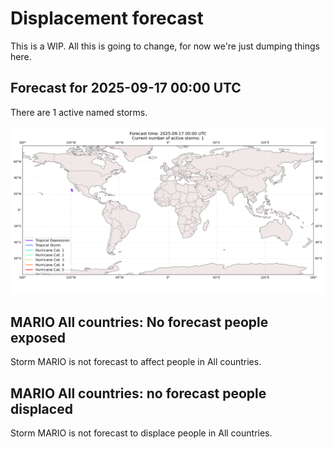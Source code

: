 # Displacement forecast

This is a WIP. All this is going to change, for now we're just dumping things here.

## Forecast for 2025-09-17 00:00 UTC

There are 1 active named storms.

![Active storm ensemble tracks](ECMWF_TC_tracks_20250917000000.png)


## MARIO All countries: No forecast people exposed

Storm MARIO is not forecast to affect people in All countries.


## MARIO All countries: no forecast people displaced

Storm MARIO is not forecast to displace people in All countries.


